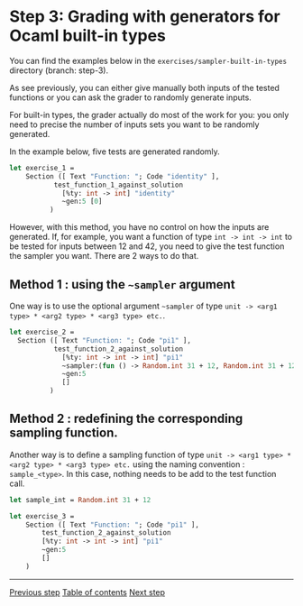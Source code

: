 # Step 3: Grading with generators for Ocaml built-in types
 You can find the examples below in the
	`exercises/sampler-built-in-types` directory (branch: step-3).
	
As see previously, you can either give manually both inputs of the
tested functions or you can ask the grader to randomly generate
inputs. 

For built-in types, the grader actually do most of the work for
you: you only need to precise the number of inputs sets you want to be
randomly generated.

In the example below, five tests are generated randomly.

```ocaml
let exercise_1 =
	Section ([ Text "Function: "; Code "identity" ],
           test_function_1_against_solution
             [%ty: int -> int] "identity"
             ~gen:5 [0]
          )
```


However, with this method, you have no control on how the inputs are
generated. If, for example, you want a function of type `int -> int ->
int` to be tested for inputs between 12 and 42, you need to give the
test function the sampler you want. There are 2 ways to do that. 

## Method 1 : using the `~sampler` argument
One way is to use the optional argument `~sampler` of type `unit ->
<arg1 type> * <arg2 type> * <arg3 type> etc.`.

```ocaml
let exercise_2 =
  Section ([ Text "Function: "; Code "pi1" ],
           test_function_2_against_solution
             [%ty: int -> int -> int] "pi1"
             ~sampler:(fun () -> Random.int 31 + 12, Random.int 31 + 12)
             ~gen:5
             []
          )
```

## Method 2 : redefining the corresponding sampling function.
Another way is to define a sampling function of type `unit -> <arg1
type> * <arg2 type> * <arg3 type> etc.` using the naming convention :
`sample_<type>`. In this case, nothing needs to be add to the test
function call.

```ocaml
let sample_int = Random.int 31 + 12

let exercise_3 =
	Section ([ Text "Function: "; Code "pi1" ],
		test_function_2_against_solution
		[%ty: int -> int -> int] "pi1"
		~gen:5
		[]
	)
```

---
[Previous step](https://github.com/ocaml-sf/learn-ocaml/blob/master/docs/tutorials/step-2.md)
[Table of contents](https://github.com/ocaml-sf/learn-ocaml/blob/master/docs/howto-write-exercises.md)
[Next step](https://github.com/ocaml-sf/learn-ocaml/blob/master/docs/tutorials/step-4.md)

